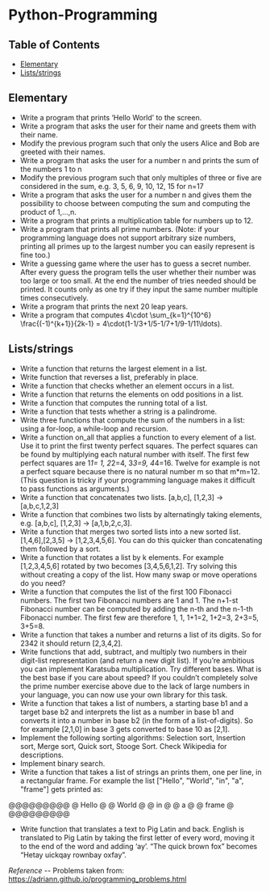 # Python-Programming

## Table of Contents

- [Elementary](https://github.com/MAD-reasoning/Python-Programming/blob/master/README.md#elementary)
- [Lists/strings](https://github.com/MAD-reasoning/Python-Programming/blob/master/README.md#listsstrings)

## Elementary

* Write a program that prints ‘Hello World’ to the screen.
* Write a program that asks the user for their name and greets them with their name.
* Modify the previous program such that only the users Alice and Bob are greeted with their names.
* Write a program that asks the user for a number n and prints the sum of the numbers 1 to n
* Modify the previous program such that only multiples of three or five are considered in the sum, e.g. 3, 5, 6, 9, 10, 12, 15 for n=17
* Write a program that asks the user for a number n and gives them the possibility to choose between computing the sum and computing the product of 1,…,n.
* Write a program that prints a multiplication table for numbers up to 12.
* Write a program that prints all prime numbers. (Note: if your programming language does not support arbitrary size numbers, printing all primes up to the largest number you can easily represent is fine too.)
* Write a guessing game where the user has to guess a secret number. After every guess the program tells the user whether their number was too large or too small. At the end the number of tries needed should be printed. It counts only as one try if they input the same number multiple times consecutively.
* Write a program that prints the next 20 leap years.
* Write a program that computes
4\cdot \sum_{k=1}^{10^6} \frac{(-1)^{k+1}}{2k-1} = 4\cdot(1-1/3+1/5-1/7+1/9-1/11\ldots).


## Lists/strings

* Write a function that returns the largest element in a list.
* Write function that reverses a list, preferably in place.
* Write a function that checks whether an element occurs in a list.
* Write a function that returns the elements on odd positions in a list.
* Write a function that computes the running total of a list.
* Write a function that tests whether a string is a palindrome.
* Write three functions that compute the sum of the numbers in a list: using a for-loop, a while-loop and recursion.
* Write a function on_all that applies a function to every element of a list. Use it to print the first twenty perfect squares. The perfect squares can be found by multiplying each natural number with itself. The first few perfect squares are 1*1= 1, 2*2=4, 3*3=9, 4*4=16. Twelve for example is not a perfect square because there is no natural number m so that m*m=12. (This question is tricky if your programming language makes it difficult to pass functions as arguments.)
* Write a function that concatenates two lists. [a,b,c], [1,2,3] → [a,b,c,1,2,3]
* Write a function that combines two lists by alternatingly taking elements, e.g. [a,b,c], [1,2,3] → [a,1,b,2,c,3].
* Write a function that merges two sorted lists into a new sorted list. [1,4,6],[2,3,5] → [1,2,3,4,5,6]. You can do this quicker than concatenating them followed by a sort.
* Write a function that rotates a list by k elements. For example [1,2,3,4,5,6] rotated by two becomes [3,4,5,6,1,2]. Try solving this without creating a copy of the list. How many swap or move operations do you need?
* Write a function that computes the list of the first 100 Fibonacci numbers. The first two Fibonacci numbers are 1 and 1. The n+1-st Fibonacci number can be computed by adding the n-th and the n-1-th Fibonacci number. The first few are therefore 1, 1, 1+1=2, 1+2=3, 2+3=5, 3+5=8.
* Write a function that takes a number and returns a list of its digits. So for 2342 it should return [2,3,4,2].
* Write functions that add, subtract, and multiply two numbers in their digit-list representation (and return a new digit list). If you’re ambitious you can implement Karatsuba multiplication. Try different bases. What is the best base if you care about speed? If you couldn’t completely solve the prime number exercise above due to the lack of large numbers in your language, you can now use your own library for this task.
* Write a function that takes a list of numbers, a starting base b1 and a target base b2 and interprets the list as a number in base b1 and converts it into a number in base b2 (in the form of a list-of-digits). So for example [2,1,0] in base 3 gets converted to base 10 as [2,1].
* Implement the following sorting algorithms: Selection sort, Insertion sort, Merge sort, Quick sort, Stooge Sort. Check Wikipedia for descriptions.
* Implement binary search.
* Write a function that takes a list of strings an prints them, one per line, in a rectangular frame. For example the list ["Hello", "World", "in", "a", "frame"] gets printed as:

 @@@@@@@@@
 @ Hello @
 @ World @
 @ in    @
 @ a     @
 @ frame @
 @@@@@@@@@
* Write function that translates a text to Pig Latin and back. English is translated to Pig Latin by taking the first letter of every word, moving it to the end of the word and adding ‘ay’. “The quick brown fox” becomes “Hetay uickqay rownbay oxfay”.


*Reference --*
Problems taken from:
https://adriann.github.io/programming_problems.html
